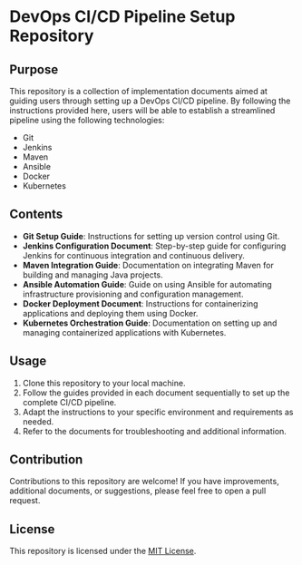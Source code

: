 # DevOps CI/CD Pipeline Setup Repository

## Purpose
This repository is a collection of implementation documents aimed at guiding users through setting up a DevOps CI/CD pipeline. By following the instructions provided here, users will be able to establish a streamlined pipeline using the following technologies:

- Git
- Jenkins
- Maven
- Ansible
- Docker
- Kubernetes

## Contents
- **Git Setup Guide**: Instructions for setting up version control using Git.
- **Jenkins Configuration Document**: Step-by-step guide for configuring Jenkins for continuous integration and continuous delivery.
- **Maven Integration Guide**: Documentation on integrating Maven for building and managing Java projects.
- **Ansible Automation Guide**: Guide on using Ansible for automating infrastructure provisioning and configuration management.
- **Docker Deployment Document**: Instructions for containerizing applications and deploying them using Docker.
- **Kubernetes Orchestration Guide**: Documentation on setting up and managing containerized applications with Kubernetes.

## Usage
1. Clone this repository to your local machine.
2. Follow the guides provided in each document sequentially to set up the complete CI/CD pipeline.
3. Adapt the instructions to your specific environment and requirements as needed.
4. Refer to the documents for troubleshooting and additional information.

## Contribution
Contributions to this repository are welcome! If you have improvements, additional documents, or suggestions, please feel free to open a pull request.

## License
This repository is licensed under the [MIT License](LICENSE).
